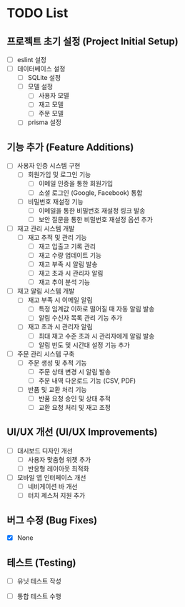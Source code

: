 # TODO List

## 프로젝트 초기 설정 (Project Initial Setup)

- [ ] eslint 설정
- [ ] 데이터베이스 설정
  - [ ] SQLite 설정
  - [ ] 모델 설정
    - [ ] 사용자 모델
    - [ ] 재고 모델
    - [ ] 주문 모델
  - [ ] prisma 설정

## 기능 추가 (Feature Additions)

- [ ] 사용자 인증 시스템 구현
  - [ ] 회원가입 및 로그인 기능
    - [ ] 이메일 인증을 통한 회원가입
    - [ ] 소셜 로그인 (Google, Facebook) 통합
  - [ ] 비밀번호 재설정 기능
    - [ ] 이메일을 통한 비밀번호 재설정 링크 발송
    - [ ] 보안 질문을 통한 비밀번호 재설정 옵션 추가

- [ ] 재고 관리 시스템 개발
  - [ ] 재고 추적 및 관리 기능
    - [ ] 재고 입출고 기록 관리
    - [ ] 재고 수량 업데이트 기능
    - [ ] 재고 부족 시 알림 발송
    - [ ] 재고 초과 시 관리자 알림
    - [ ] 재고 추이 분석 기능

- [ ] 재고 알림 시스템 개발
  - [ ] 재고 부족 시 이메일 알림
    - [ ] 특정 임계값 이하로 떨어질 때 자동 알림 발송
    - [ ] 알림 수신자 목록 관리 기능 추가
  - [ ] 재고 초과 시 관리자 알림
    - [ ] 최대 재고 수준 초과 시 관리자에게 알림 발송
    - [ ] 알림 빈도 및 시간대 설정 기능 추가

- [ ] 주문 관리 시스템 구축
  - [ ] 주문 생성 및 추적 기능
    - [ ] 주문 상태 변경 시 알림 발송
    - [ ] 주문 내역 다운로드 기능 (CSV, PDF)
  - [ ] 반품 및 교환 처리 기능
    - [ ] 반품 요청 승인 및 상태 추적
    - [ ] 교환 요청 처리 및 재고 조정

## UI/UX 개선 (UI/UX Improvements)

- [ ] 대시보드 디자인 개선
  - [ ] 사용자 맞춤형 위젯 추가
  - [ ] 반응형 레이아웃 최적화

- [ ] 모바일 앱 인터페이스 개선
  - [ ] 네비게이션 바 개선
  - [ ] 터치 제스처 지원 추가

## 버그 수정 (Bug Fixes)

- [x] None

## 테스트 (Testing)

- [ ] 유닛 테스트 작성
- [ ] 통합 테스트 수행


